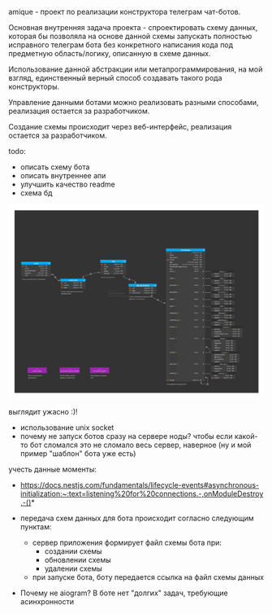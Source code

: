amique - проект по реализации конструктора телеграм чат-ботов.

Основная внутренняя задача проекта - спроектировать схему данных, которая бы позволяла на основе данной схемы запускать полностью исправного телеграм бота без конкретного написания кода под предметную область/логику, описанную в схеме данных.

Использование данной абстракции или метапрограммирования, на мой взгляд, единственный верный способ создавать такого рода конструкторы.

Управление данными ботами можно реализовать разными способами, реализация остается за разработчиком.

Создание схемы происходит через веб-интерфейс, реализация остается за разработчиком.

todo:

- описать схему бота
- описать внутреннее апи
- улучшить качество readme
- схема бд

![схема бд](readme/amique.svg)

выглядит ужасно :)!

- использование unix socket
- почему не запуск ботов сразу на сервере ноды? чтобы если какой-то бот сломался это не сломало весь сервер, наверное
  (ну и мой пример "шаблон" бота уже есть)

учесть данные моменты:

- https://docs.nestjs.com/fundamentals/lifecycle-events#asynchronous-initialization:~:text=listening%20for%20connections.-,onModuleDestroy,-()*

- передача схем данных для бота происходит согласно следующим пунктам:

  - сервер приложения формирует файл схемы бота при:
    - создании схемы
    - обновлении схемы
    - удалении схемы
  - при запуске бота, боту передается ссылка на файл схемы данных

- Почему не aiogram? В боте нет "долгих" задач, требующие асинхронности
